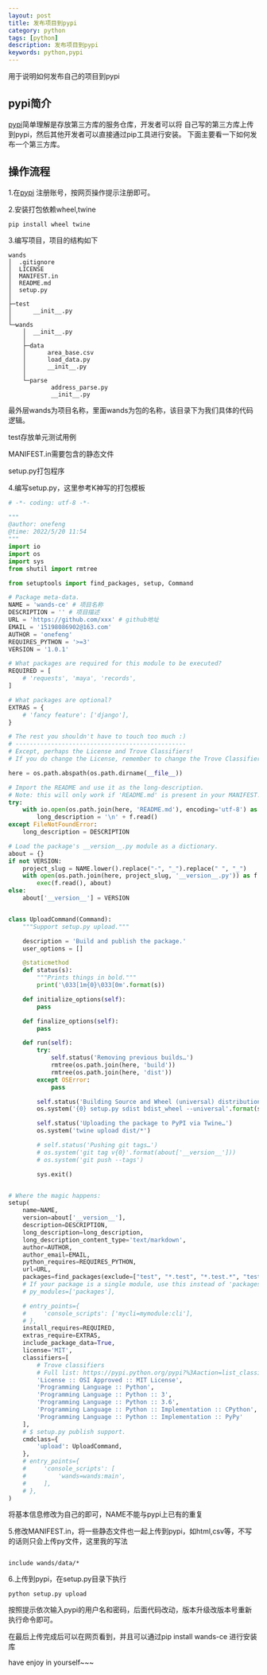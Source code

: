 ```yaml
---
layout: post
title: 发布项目到pypi
category: python
tags: [python]
description: 发布项目到pypi
keywords: python,pypi
---
```


用于说明如何发布自己的项目到pypi

## pypi简介

[pypi](https://pypi.org/)简单理解是存放第三方库的服务仓库，开发者可以将
自己写的第三方库上传到pypi，然后其他开发者可以直接通过pip工具进行安装。
下面主要看一下如何发布一个第三方库。

## 操作流程

1.在[pypi](https://pypi.org/) 注册账号，按网页操作提示注册即可。

2.安装打包依赖wheel,twine

```shell
pip install wheel twine
```

3.编写项目，项目的结构如下

[](/images/posts/python/img.png)

```shell
wands
│  .gitignore
│  LICENSE
│  MANIFEST.in
│  README.md
│  setup.py
│
├─test
│      __init__.py
│
└─wands
    │  __init__.py
    │
    ├─data
    │      area_base.csv
    │      load_data.py
    │      __init__.py
    │
    └─parse
            address_parse.py
            __init__.py

```

最外层wands为项目名称，里面wands为包的名称，该目录下为我们具体的代码逻辑。

test存放单元测试用例

MANIFEST.in需要包含的静态文件

setup.py打包程序

4.编写setup.py，这里参考K神写的打包模板
```python
# -*- coding: utf-8 -*-

"""
@author: onefeng
@time: 2022/5/20 11:54
"""
import io
import os
import sys
from shutil import rmtree

from setuptools import find_packages, setup, Command

# Package meta-data.
NAME = 'wands-ce' # 项目名称
DESCRIPTION = '' # 项目描述
URL = 'https://github.com/xxx' # github地址
EMAIL = '15198086902@163.com'
AUTHOR = 'onefeng'
REQUIRES_PYTHON = '>=3'
VERSION = '1.0.1'

# What packages are required for this module to be executed?
REQUIRED = [
    # 'requests', 'maya', 'records',
]

# What packages are optional?
EXTRAS = {
    # 'fancy feature': ['django'],
}

# The rest you shouldn't have to touch too much :)
# ------------------------------------------------
# Except, perhaps the License and Trove Classifiers!
# If you do change the License, remember to change the Trove Classifier for that!

here = os.path.abspath(os.path.dirname(__file__))

# Import the README and use it as the long-description.
# Note: this will only work if 'README.md' is present in your MANIFEST.in file!
try:
    with io.open(os.path.join(here, 'README.md'), encoding='utf-8') as f:
        long_description = '\n' + f.read()
except FileNotFoundError:
    long_description = DESCRIPTION

# Load the package's __version__.py module as a dictionary.
about = {}
if not VERSION:
    project_slug = NAME.lower().replace("-", "_").replace(" ", "_")
    with open(os.path.join(here, project_slug, '__version__.py')) as f:
        exec(f.read(), about)
else:
    about['__version__'] = VERSION


class UploadCommand(Command):
    """Support setup.py upload."""

    description = 'Build and publish the package.'
    user_options = []

    @staticmethod
    def status(s):
        """Prints things in bold."""
        print('\033[1m{0}\033[0m'.format(s))

    def initialize_options(self):
        pass

    def finalize_options(self):
        pass

    def run(self):
        try:
            self.status('Removing previous builds…')
            rmtree(os.path.join(here, 'build'))
            rmtree(os.path.join(here, 'dist'))
        except OSError:
            pass

        self.status('Building Source and Wheel (universal) distribution…')
        os.system('{0} setup.py sdist bdist_wheel --universal'.format(sys.executable))

        self.status('Uploading the package to PyPI via Twine…')
        os.system('twine upload dist/*')

        # self.status('Pushing git tags…')
        # os.system('git tag v{0}'.format(about['__version__']))
        # os.system('git push --tags')

        sys.exit()


# Where the magic happens:
setup(
    name=NAME,
    version=about['__version__'],
    description=DESCRIPTION,
    long_description=long_description,
    long_description_content_type='text/markdown',
    author=AUTHOR,
    author_email=EMAIL,
    python_requires=REQUIRES_PYTHON,
    url=URL,
    packages=find_packages(exclude=["test", "*.test", "*.test.*", "test.*"]),
    # If your package is a single module, use this instead of 'packages':
    # py_modules=['packages'],

    # entry_points={
    #     'console_scripts': ['mycli=mymodule:cli'],
    # },
    install_requires=REQUIRED,
    extras_require=EXTRAS,
    include_package_data=True,
    license='MIT',
    classifiers=[
        # Trove classifiers
        # Full list: https://pypi.python.org/pypi?%3Aaction=list_classifiers
        'License :: OSI Approved :: MIT License',
        'Programming Language :: Python',
        'Programming Language :: Python :: 3',
        'Programming Language :: Python :: 3.6',
        'Programming Language :: Python :: Implementation :: CPython',
        'Programming Language :: Python :: Implementation :: PyPy'
    ],
    # $ setup.py publish support.
    cmdclass={
        'upload': UploadCommand,
    },
    # entry_points={
    #     'console_scripts': [
    #         'wands=wands:main',
    #     ],
    # },
)

```

将基本信息修改为自己的即可，NAME不能与pypi上已有的重复

5.修改MANIFEST.in，将一些静态文件也一起上传到pypi，如html,csv等，不写的话则只会上传py文件，这里我的写法

```shell

include wands/data/*
```

6.上传到pypi，在setup.py目录下执行

```shell
python setup.py upload
```

按照提示依次输入pypi的用户名和密码，后面代码改动，版本升级改版本号重新执行命令即可。


在最后上传完成后可以在网页看到，并且可以通过pip install wands-ce 进行安装库

[](/images/posts/python/img_1.png)


have enjoy in yourself~~~

